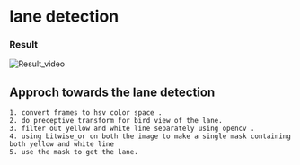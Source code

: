 # lane detection
  ### Result
![Result_video](https://github.com/malayaj2000/Open-CV-series-/blob/main/lane%20Detection/output%20.gif)

## Approch towards the lane detection
    1. convert frames to hsv color space .
    2. do preceptive transform for bird view of the lane.
    3. filter out yellow and white line separately using opencv .
    4. using bitwise_or on both the image to make a single mask containing both yellow and white line
    5. use the mask to get the lane.
